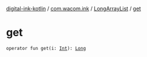 [digital-ink-kotlin](../../index.md) / [com.wacom.ink](../index.md) / [LongArrayList](index.md) / [get](./get.md)

# get

`operator fun get(i: `[`Int`](https://kotlinlang.org/api/latest/jvm/stdlib/kotlin/-int/index.html)`): `[`Long`](https://kotlinlang.org/api/latest/jvm/stdlib/kotlin/-long/index.html)